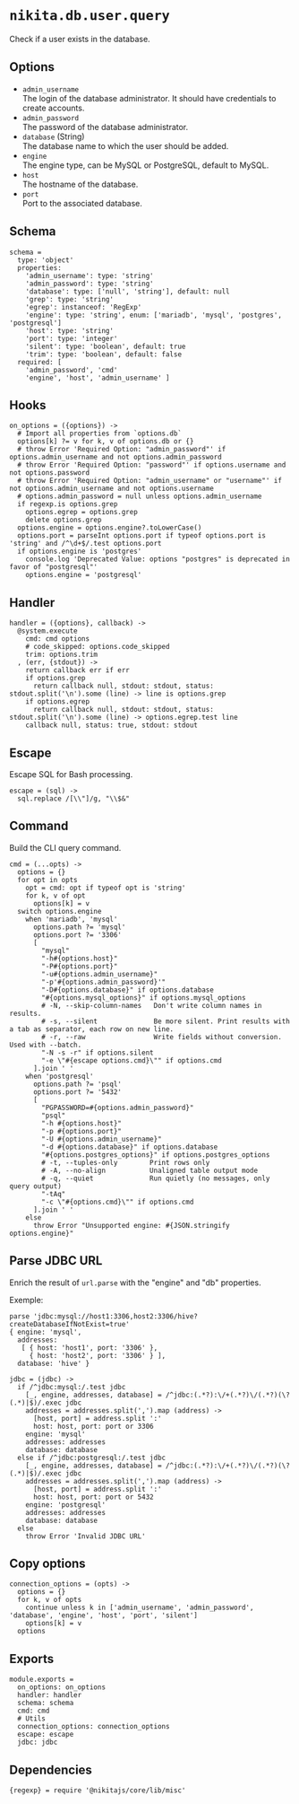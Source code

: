 
# `nikita.db.user.query`

Check if a user exists in the database.

## Options

* `admin_username`   
  The login of the database administrator. It should have credentials to 
  create accounts.   
* `admin_password`   
  The password of the database administrator.   
* `database` (String)   
  The database name to which the user should be added.   
* `engine`   
  The engine type, can be MySQL or PostgreSQL, default to MySQL.   
* `host`   
  The hostname of the database.     
* `port`   
  Port to the associated database.   

## Schema

    schema =
      type: 'object'
      properties:
        'admin_username': type: 'string'
        'admin_password': type: 'string'
        'database': type: ['null', 'string'], default: null
        'grep': type: 'string'
        'egrep': instanceof: 'RegExp'
        'engine': type: 'string', enum: ['mariadb', 'mysql', 'postgres', 'postgresql']
        'host': type: 'string'
        'port': type: 'integer'
        'silent': type: 'boolean', default: true
        'trim': type: 'boolean', default: false
      required: [
        'admin_password', 'cmd'
        'engine', 'host', 'admin_username' ]

## Hooks

    on_options = ({options}) ->
      # Import all properties from `options.db`
      options[k] ?= v for k, v of options.db or {}
      # throw Error 'Required Option: "admin_password"' if options.admin_username and not options.admin_password
      # throw Error 'Required Option: "password"' if options.username and not options.password
      # throw Error 'Required Option: "admin_username" or "username"' if not options.admin_username and not options.username
      # options.admin_password = null unless options.admin_username
      if regexp.is options.grep
        options.egrep = options.grep
        delete options.grep
      options.engine = options.engine?.toLowerCase()
      options.port = parseInt options.port if typeof options.port is 'string' and /^\d+$/.test options.port
      if options.engine is 'postgres'
        console.log 'Deprecated Value: options "postgres" is deprecated in favor of "postgresql"'
        options.engine = 'postgresql'

## Handler

    handler = ({options}, callback) ->
      @system.execute
        cmd: cmd options
        # code_skipped: options.code_skipped
        trim: options.trim
      , (err, {stdout}) ->
        return callback err if err
        if options.grep
          return callback null, stdout: stdout, status: stdout.split('\n').some (line) -> line is options.grep
        if options.egrep
          return callback null, stdout: stdout, status: stdout.split('\n').some (line) -> options.egrep.test line
        callback null, status: true, stdout: stdout
        
## Escape

Escape SQL for Bash processing.

    escape = (sql) ->
      sql.replace /[\\"]/g, "\\$&"

## Command

Build the CLI query command.

    cmd = (...opts) ->
      options = {}
      for opt in opts
        opt = cmd: opt if typeof opt is 'string'
        for k, v of opt
          options[k] = v
      switch options.engine
        when 'mariadb', 'mysql'
          options.path ?= 'mysql'
          options.port ?= '3306'
          [
            "mysql"
            "-h#{options.host}"
            "-P#{options.port}"
            "-u#{options.admin_username}"
            "-p'#{options.admin_password}'"
            "-D#{options.database}" if options.database
            "#{options.mysql_options}" if options.mysql_options
            # -N, --skip-column-names   Don't write column names in results.
            # -s, --silent              Be more silent. Print results with a tab as separator, each row on new line.
            # -r, --raw                 Write fields without conversion. Used with --batch.
            "-N -s -r" if options.silent
            "-e \"#{escape options.cmd}\"" if options.cmd
          ].join ' '
        when 'postgresql'
          options.path ?= 'psql'
          options.port ?= '5432'
          [
            "PGPASSWORD=#{options.admin_password}"
            "psql"
            "-h #{options.host}"
            "-p #{options.port}"
            "-U #{options.admin_username}"
            "-d #{options.database}" if options.database
            "#{options.postgres_options}" if options.postgres_options
            # -t, --tuples-only        Print rows only
            # -A, --no-align           Unaligned table output mode
            # -q, --quiet              Run quietly (no messages, only query output)
            "-tAq"
            "-c \"#{options.cmd}\"" if options.cmd
          ].join ' '
        else
          throw Error "Unsupported engine: #{JSON.stringify options.engine}"
          
## Parse JDBC URL

Enrich the result of `url.parse` with the "engine" and "db" properties.

Exemple:

```
parse 'jdbc:mysql://host1:3306,host2:3306/hive?createDatabaseIfNotExist=true'
{ engine: 'mysql',
  addresses:
   [ { host: 'host1', port: '3306' },
     { host: 'host2', port: '3306' } ],
  database: 'hive' }
```

    jdbc = (jdbc) ->
      if /^jdbc:mysql:/.test jdbc
        [_, engine, addresses, database] = /^jdbc:(.*?):\/+(.*?)\/(.*?)(\?(.*)|$)/.exec jdbc
        addresses = addresses.split(',').map (address) ->
          [host, port] = address.split ':'
          host: host, port: port or 3306
        engine: 'mysql'
        addresses: addresses
        database: database
      else if /^jdbc:postgresql:/.test jdbc
        [_, engine, addresses, database] = /^jdbc:(.*?):\/+(.*?)\/(.*?)(\?(.*)|$)/.exec jdbc
        addresses = addresses.split(',').map (address) ->
          [host, port] = address.split ':'
          host: host, port: port or 5432
        engine: 'postgresql'
        addresses: addresses
        database: database
      else
        throw Error 'Invalid JDBC URL'

## Copy options

    connection_options = (opts) ->
      options = {}
      for k, v of opts
        continue unless k in ['admin_username', 'admin_password', 'database', 'engine', 'host', 'port', 'silent']
        options[k] = v
      options

## Exports

    module.exports =
      on_options: on_options
      handler: handler
      schema: schema
      cmd: cmd
      # Utils
      connection_options: connection_options
      escape: escape
      jdbc: jdbc

## Dependencies

    {regexp} = require '@nikitajs/core/lib/misc'
